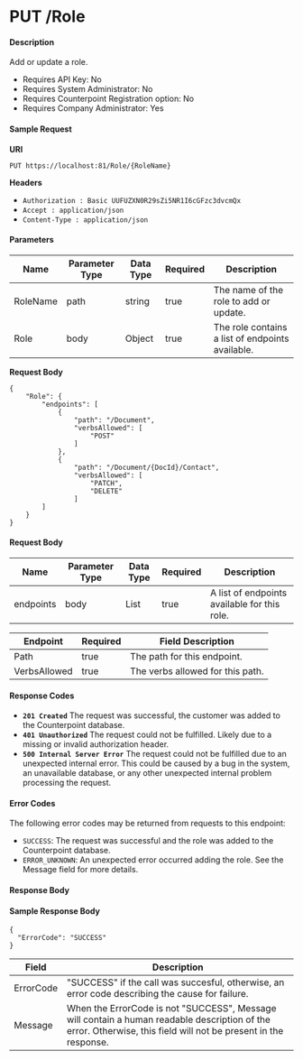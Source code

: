 # PUT /Role

#### Description
Add or update a role.

- Requires API Key: No
- Requires System Administrator: No
- Requires Counterpoint Registration option: No
- Requires Company Administrator: Yes

#### Sample Request

**URI**

`PUT https://localhost:81/Role/{RoleName}`

**Headers**
- `Authorization : Basic UUFUZXN0R29sZi5NR1I6cGFzc3dvcmQx`
- `Accept : application/json`
- `Content-Type : application/json`

#### Parameters
Name | Parameter Type | Data Type | Required | Description
---- | -------------- | --------- | -------- | -----------
RoleName | path | string | true | The name of the role to add or update.
Role | body | Object | true | The role contains a list of endpoints available.

**Request Body**
```
{
    "Role": {
        "endpoints": [
            {
                "path": "/Document",
                "verbsAllowed": [
                    "POST"
                ]
            },
            {
                "path": "/Document/{DocId}/Contact",
                "verbsAllowed": [
                    "PATCH",
                    "DELETE"
                ]
        ]
    }
}
```

#### Request Body
Name | Parameter Type | Data Type | Required | Description
----- | -------------- | --------- | -------- | -----------
endpoints | body | List<Endpoint> | true | A list of endpoints available for this role.

Endpoint | Required | Field Description
-------- | -------- | -----------------
Path | true | The path for this endpoint.
VerbsAllowed | true | The verbs allowed for this path.

#### Response Codes
- **<code>201 Created</code>** The request was successful, the customer was added to the Counterpoint database.
- **<code>401 Unauthorized</code>** The request could not be fulfilled. Likely due to a missing or invalid authorization header.
- **<code>500 Internal Server Error</code>** The request could not be fulfilled due to an unexpected internal error. This could be caused by a bug in the system, an unavailable database, or any other unexpected internal problem processing the request.
 
#### Error Codes
The following error codes may be returned from requests to this endpoint:
- `SUCCESS`: The request was successful and the role was added to the Counterpoint database.
- `ERROR_UNKNOWN`: An unexpected error occurred adding the role. See the Message field for more details.

#### Response Body


#### Sample Response Body
```
{
  "ErrorCode": "SUCCESS"
}
```

Field | Description
------ | -----------
ErrorCode | "SUCCESS" if the call was succesful, otherwise, an error code describing the cause for failure.
Message | When the ErrorCode is not "SUCCESS", Message will contain a human readable description of the error. Otherwise, this field will not be present in the response.
